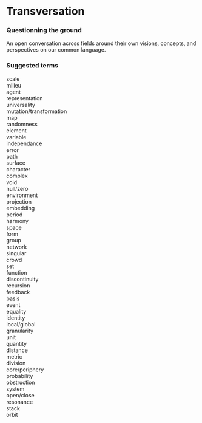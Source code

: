 
# Transversation

### Questionning the ground

An open conversation across fields around their own visions, concepts, and perspectives on our common language.



### Suggested terms
scale\
milieu\
agent\
representation\
universality\
mutation/transformation\
map\
randomness\
element\
variable\
independance\
error\
path\
surface\
character\
complex\
void\
null/zero\
environment\
projection\
embedding\
period\
harmony\
space\
form\
group\
network\
singular\
crowd\
set\
function\
discontinuity\
recursion\
feedback\
basis\
event\
equality\
identity\
local/global\
granularity\
unit\
quantity\
distance\
metric\
division\
core/periphery\
probability\
obstruction\
system\
open/close\
resonance\
stack\
orbit
